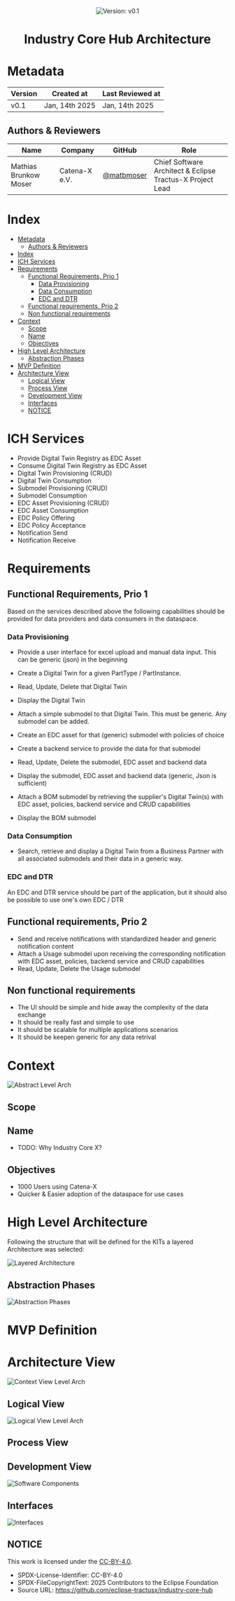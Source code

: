 <!--

Eclipse Tractus-X - Industry Core Hub Hub

Copyright (c) 2025 Contributors to the Eclipse Foundation

See the NOTICE file(s) distributed with this work for additional
information regarding copyright ownership.

This work is made available under the terms of the
Creative Commons Attribution 4.0 International (CC-BY-4.0) license,
which is available at
https://creativecommons.org/licenses/by/4.0/legalcode.

SPDX-License-Identifier: CC-BY-4.0

-->

<div align="center"> 
  <img alt="Version:  v0.1" src="https://img.shields.io/badge/Version-v0.1-blue?style=for-the-badge">
  <br>
  <h1> Industry Core Hub Architecture </h1>
</div>

# Metadata

|**Version**| **Created at** | **Last Reviewed at** |
|-|-|-|
| v0.1 | Jan, 14th 2025 | Jan, 14th 2025 |

## Authors & Reviewers

<!--Add yourself to the list if you review/contribute to this document-->

| Name                  | Company | GitHub                                     | Role                                    |
| --------------------- | ------- | ------------------------------------------ | --------------------------------------- |
| Mathias Brunkow Moser | Catena-X e.V. | [@matbmoser](https://github.com/matbmoser) | Chief Software Architect & Eclipse Tractus-X Project Lead |

# Index

- [Metadata](#metadata)
  - [Authors \& Reviewers](#authors--reviewers)
- [Index](#index)
- [ICH Services](#ich-services)
- [Requirements](#requirements)
  - [Functional Requirements, Prio 1](#functional-requirements-prio-1)
    - [Data Provisioning](#data-provisioning)
    - [Data Consumption](#data-consumption)
    - [EDC and DTR](#edc-and-dtr)
  - [Functional requirements, Prio 2](#functional-requirements-prio-2)
  - [Non functional requirements](#non-functional-requirements)
- [Context](#context)
  - [Scope](#scope)
  - [Name](#name)
  - [Objectives](#objectives)
- [High Level Architecture](#high-level-architecture)
  - [Abstraction Phases](#abstraction-phases)
- [MVP Definition](#mvp-definition)
- [Architecture View](#architecture-view)
  - [Logical View](#logical-view)
  - [Process View](#process-view)
  - [Development View](#development-view)
  - [Interfaces](#interfaces)
  - [NOTICE](#notice)


# ICH Services

- Provide Digital Twin Registry as EDC Asset
- Consume Digital Twin Registry as EDC Asset
- Digital Twin Provisioning (CRUD)
- Digital Twin Consumption
- Submodel Provisioning (CRUD)
- Submodel Consumption
- EDC Asset Provisioning (CRUD)
- EDC Asset Consumption
- EDC Policy Offering
- EDC Policy Acceptance
- Notification Send
- Notification Receive

# Requirements

## Functional Requirements, Prio 1

Based on the services described above the following capabilities should be provided for data providers and data consumers in the dataspace.

### Data Provisioning

- Provide a user interface for excel upload and manual data input. This can be generic (json) in the beginning
- Create a Digital Twin for a given PartType / PartInstance.
- Read, Update, Delete that Digital Twin
- Display the Digital Twin

- Attach a simple submodel to that Digital Twin. This must be generic. Any submodel can be added.
- Create an EDC asset for that (generic) submodel with policies of choice
- Create a backend service to provide the data for that submodel
- Read, Update, Delete the submodel, EDC asset and backend data
- Display the submodel, EDC asset and backend data (generic, Json is sufficient)

- Attach a BOM submodel by retrieving the supplier's Digital Twin(s) with EDC asset, policies, backend service and CRUD capabilities
- Display the BOM submodel

### Data Consumption 
- Search, retrieve and display a Digital Twin from a Business Partner with all associated submodels and their data in a generic way.

### EDC and DTR
An EDC and DTR service should be part of the application, but it should also be possible to use one's own EDC / DTR


## Functional requirements, Prio 2
- Send and receive notifications with standardized header and generic notification content
- Attach a Usage submodel upon receiving the corresponding notification with EDC asset, policies, backend service and CRUD capabilities
- Read, Update, Delete the Usage submodel

## Non functional requirements
- The UI should be simple and hide away the complexity of the data exchange
- It should be really fast and simple to use
- It should be scalable for multiple applications scenarios
- It should be keepen generic for any data retrival

# Context

![Abstract Level Arch](./media/Abstract%20Level%20Arch.svg)

## Scope

## Name

- TODO: Why Industry Core X?

## Objectives

- 1000 Users using Catena-X
- Quicker & Easier adoption of the dataspace for use cases

# High Level Architecture

Following the structure that will be defined for the KITs a layered Architecture was selected:

![Layered Architecture](./media/Abstraction%20Levels.drawio.svg)

## Abstraction Phases

![Abstraction Phases](./media/Abstraction%20Phases.svg)

# MVP Definition

# Architecture View

![Context View Level Arch](./media/Complete%20Context%20Diagram.svg)

## Logical View

![Logical View Level Arch](./media/Context%20Diagram.drawio.svg)

## Process View

## Development View

![Software Components](./media/Software%20Compontents%20Diagram.drawio.svg)

## Interfaces

![Interfaces](./media/Interfaces.drawio.svg)

## NOTICE

This work is licensed under the [CC-BY-4.0](https://creativecommons.org/licenses/by/4.0/legalcode).

- SPDX-License-Identifier: CC-BY-4.0
- SPDX-FileCopyrightText: 2025 Contributors to the Eclipse Foundation
- Source URL: https://github.com/eclipse-tractusx/industry-core-hub